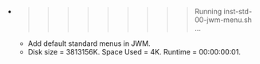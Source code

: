 * >>>>>>>>> Running inst-std-00-jwm-menu.sh ...
  * Add default standard menus in JWM.
  * Disk size = 3813156K. Space Used = 4K. Runtime = 00:00:00:01.
